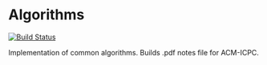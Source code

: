 # Algorithms
[![Build Status](https://travis-ci.org/CUBERLEON/algs.svg?branch=master)](https://travis-ci.org/CUBERLEON/algs)

Implementation of common algorithms. Builds .pdf notes file for ACM-ICPC.
